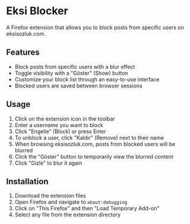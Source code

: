 # Eksi Blocker

A Firefox extension that allows you to block posts from specific users on eksisozluk.com.

## Features

- Block posts from specific users with a blur effect
- Toggle visibility with a "Göster" (Show) button
- Customize your block list through an easy-to-use interface
- Blocked users are saved between browser sessions

## Usage

1. Click on the extension icon in the toolbar
2. Enter a username you want to block
3. Click "Engelle" (Block) or press Enter
4. To unblock a user, click "Kaldır" (Remove) next to their name
5. When browsing eksisozluk.com, posts from blocked users will be blurred
6. Click the "Göster" button to temporarily view the blurred content
7. Click "Gizle" to blur it again

## Installation

1. Download the extension files
2. Open Firefox and navigate to `about:debugging`
3. Click on "This Firefox" and then "Load Temporary Add-on"
4. Select any file from the extension directory

